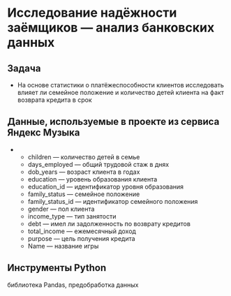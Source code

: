 # Исследование надёжности заёмщиков — анализ банковских данных
## Задача
- На основе статистики о платёжеспособности клиентов исследовать влияет ли семейное положение и количество детей клиента на факт возврата кредита в срок
## Данные, используемые в проекте из сервиса Яндекс Музыка
- <ul>
    <li>children — количество детей в семье</li>
    <li>days_employed — общий трудовой стаж в днях</li>
    <li>dob_years — возраст клиента в годах</li>
    <li>education — уровень образования клиента</li>
    <li>education_id — идентификатор уровня образования</li>
    <li>family_status — семейное положение</li>
    <li>family_status_id — идентификатор семейного положения</li>
    <li>gender — пол клиента</li>
    <li>income_type — тип занятости</li>
    <li>debt — имел ли задолженность по возврату кредитов</li>
    <li>total_income — ежемесячный доход</li>
    <li>purpose — цель получения кредита</li>
    <li>Name — название игры</li>
</ul>


## Инструменты Python
библиотека Pandas, предобработка данных
